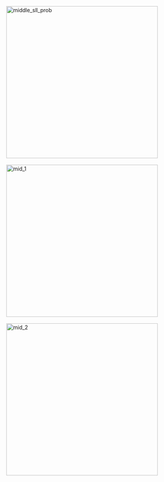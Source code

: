 <img width="400" alt="middle_sll_prob" src="https://github.com/CodingWizard07/CodingNinjas_DSA/assets/130544041/d7f3e3a8-fd20-47dd-affc-8b7c20391bcf"><br><br>
<img width="400" alt="mid_1" src="https://github.com/CodingWizard07/CodingNinjas_DSA/assets/130544041/b231344b-4edf-4617-8cc4-5e3639eddff5"><br><br>
<img width="400" alt="mid_2" src="https://github.com/CodingWizard07/CodingNinjas_DSA/assets/130544041/38678c40-9dc2-4dbe-9ae5-703fdae8d6c0">  
